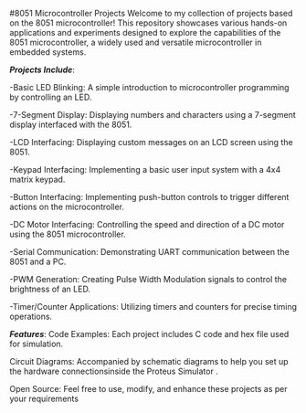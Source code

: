 #8051 Microcontroller Projects
Welcome to my collection of projects based on the 8051 microcontroller! This repository showcases various hands-on applications and experiments designed to explore the capabilities of the 8051 microcontroller, a widely used and versatile microcontroller in embedded systems.

***Projects Include***:

-Basic LED Blinking: A simple introduction to microcontroller programming by controlling an LED.

-7-Segment Display: Displaying numbers and characters using a 7-segment display interfaced with the 8051.

-LCD Interfacing: Displaying custom messages on an LCD screen using the 8051.

-Keypad Interfacing: Implementing a basic user input system with a 4x4 matrix keypad.

-Button Interfacing: Implementing push-button controls to trigger different actions on the microcontroller.

-DC Motor Interfacing: Controlling the speed and direction of a DC motor using the 8051 microcontroller.

-Serial Communication: Demonstrating UART communication between the 8051 and a PC.

-PWM Generation: Creating Pulse Width Modulation signals to control the brightness of an LED.

-Timer/Counter Applications: Utilizing timers and counters for precise timing operations.

***Features***:
Code Examples: Each project includes C code and hex file used for simulation.

Circuit Diagrams: Accompanied by schematic diagrams to help you set up the hardware connectionsinside the Proteus Simulator .

Open Source: Feel free to use, modify, and enhance these projects as per your requirements
